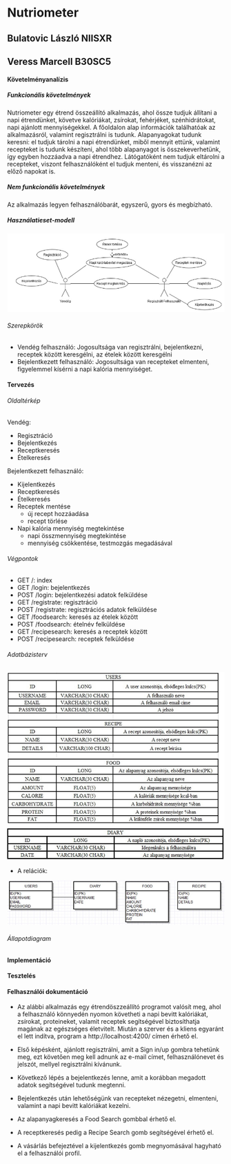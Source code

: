 # Nutriometer

## Bulatovic László NIISXR
## Veress Marcell B30SC5

#### Követelményanalízis

##### Funkcionális követelmények

Nutriometer egy étrend összeállító alkalmazás, ahol össze tudjuk állítani a napi étrendünket, 
követve kalóriákat, zsírokat, fehérjéket, szénhidrátokat, napi ajánlott mennyiségekkel. 
A főoldalon alap információk találhatóak az alkalmazásról, valamint regisztrálni is tudunk. 
Alapanyagokat tudunk keresni: el tudjuk tárolni a napi étrendünket, miből mennyit ettünk, 
valamint recepteket is tudunk készíteni, ahol több alapanyagot is összekeverhetünk, 
így egyben hozzáadva a napi étrendhez. Látógatóként nem tudjuk eltárolni a recepteket, 
viszont felhasználóként el tudjuk menteni, és visszanézni az előző napokat is.

##### Nem funkcionális követelmények

Az alkalmazás legyen felhasználóbarát, egyszerű, gyors és megbízható.


##### Használatieset-modell

![usecase](docs/felhasznaloEsetek.jpg)

###### Szerepkörök

- Vendég felhasználó: Jogosultsága van regisztrálni, bejelentkezni, receptek között keresgélni, az ételek között keresgélni
- Bejelentkezett felhasználó: Jogosultsága van recepteket elmenteni, figyelemmel kísérni a napi kalória mennyiséget.

#### Tervezés

###### Oldaltérkép

Vendég:

- Regisztráció
- Bejelentkezés
- Receptkeresés
- Ételkeresés

Bejelentkezett felhasználó:

- Kijelentkezés
- Receptkeresés
- Ételkeresés
- Receptek mentése
    + új recept hozzáadása
    + recept törlése
- Napi kalória mennyiség megtekintése
	+ napi összmennyiség megtekintése
	+ mennyiség csökkentése, testmozgás megadásával

###### Végpontok

- GET /: index
- GET /login: bejelentkezés
- POST /login: bejelentkezési adatok felküldése
- GET /registrate: regisztráció
- POST /registrate: regisztrációs adatok felküldése
- GET /foodsearch: keresés az ételek között
- POST /foodsearch: ételnév felküldése
- GET /recipesearch: keresés a receptek között
- POST /recipesearch: receptek felküldése

###### Adatbázisterv

![Adatbazisterv](docs/databaseplan.jpg)

- A relációk:

![Adatbazisterv](docs/relations.jpg)

###### Állapotdiagram

#### Implementáció

#### Tesztelés

#### Felhasználói dokumentáció

* Az alábbi alkalmazás egy étrendöszzeállító programot valósít meg, ahol a felhasználó könnyedén nyomon követheti
a napi bevitt kalóriákat, zsírokat, proteineket, valamit receptek segítségével biztosíthatja magának az egészséges életvitelt. Miután a szerver és a kliens egyaránt el lett indítva, program a http://localhost:4200/ címen érhető el.

* Első képésként, ajánlott regisztrálni, amit a Sign in/up gombra tehetünk meg, ezt követően meg kell adnunk az e-mail címet,
felhasználónevet és jelszót, mellyel regisztrálni kívánunk. 

* Következő lépés a bejelentkezés lenne, amit a korábban megadott adatok segítségével tudunk megtenni.

* Bejelentkezés után lehetőségünk van recepteket nézegetni, elmenteni, valamint a napi bevitt kalóriákat kezelni.

* Az alapanyagkeresés a Food Search gombbal érhető el.

* A receptkeresés pedig a Recipe Search gomb segítségével érhető el.

* A vásárlás befejeztével a kijelentkezés gomb megnyomásával hagyható el a felhasználói profil.


